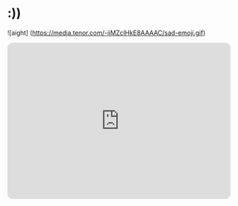 # :))
![aight] (https://media.tenor.com/-iiMZcIHkE8AAAAC/sad-emoji.gif)
<iframe style="border-radius:12px" src="https://open.spotify.com/embed/track/3CWq0pAKKTWb0K4yiglDc4?utm_source=generator" width="100%" height="352" frameBorder="0" allowfullscreen="" allow="autoplay; clipboard-write; encrypted-media; fullscreen; picture-in-picture" loading="lazy"></iframe>
